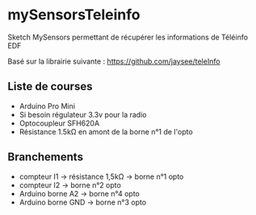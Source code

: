 # mySensorsTeleinfo
Sketch MySensors permettant de récupérer les informations de Téléinfo EDF

Basé sur la librairie suivante : https://github.com/jaysee/teleInfo

## Liste de courses
- Arduino Pro Mini
- Si besoin régulateur 3.3v pour la radio
- Optocoupleur SFH620A
- Résistance 1.5kΩ en amont de la borne n°1 de l'opto


## Branchements
- compteur I1 -> résistance 1,5kΩ -> borne n°1 opto
- compteur I2 -> borne n°2 opto
- Arduino borne A2 -> borne n°4 opto
- Arduino borne GND -> borne n°3 opto